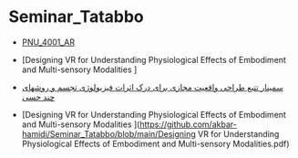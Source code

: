 # Seminar_Tatabbo
- [PNU_4001_AR](https://github.com/akbar-hamidi/PNU_4001_AR)

- [Designing VR for Understanding Physiological Effects of Embodiment and Multi-sensory Modalities ]

- [سمینار تتبع  طراحی واقعیت مجازی برای درک اثرات فیزیولوژی تجسم و روشهای چند حسی ](https://github.com/akbar-hamidi/Seminar_Tatabbo/blob/main/Seminar_TaTaBo_akbar_hamidi.pdf)

- [Designing VR for Understanding Physiological Effects of Embodiment and Multi-sensory Modalities ](https://github.com/akbar-hamidi/Seminar_Tatabbo/blob/main/Designing VR for Understanding Physiological Effects of Embodiment and Multi-sensory Modalities.pdf)
